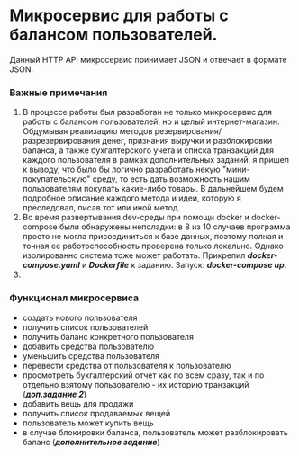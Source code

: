 # Микросервис для работы с балансом пользователей.

Данный HTTP API микросервис принимает JSON и отвечает в формате JSON.

### Важные примечания
1. В процессе работы был разработан не только микросервис для работы с балансом пользователей, но и целый интернет-магазин. Обдумывая реализацию методов резервирования/разрезервирования денег, признания выручки и разблокировки баланса, а также бухгалтерского учета и списка транзакций для каждого пользователя в рамках дополнительных заданий, я пришел к выводу, что было бы логично разработать некую "мини-покупательскую" среду, то есть дать возможность нашим пользователям покупать какие-либо товары. В дальнейшем будем подробное описание каждого метода и идеи, которую я преследовал, писав тот или иной метод.
2. Во время развертывания dev-среды при помощи docker и docker-compose были обнаружены неполадки: в 8 из 10 случаев программа просто не могла присоединиться к базе данных, поэтому полная и точная ее работоспособность проверена только локально. Однако изолированно система тоже может работать. Прикрепил ***docker-compose.yaml*** и ***Dockerfile*** к заданию.
Запуск: ***docker-compose up***.
3.

### Функционал микросервиса
- создать нового пользователя
- получить список пользователей
- получить баланс конкретного пользователя
- добавить средства пользователю
- уменьшить средства пользователя
- перевести средства от пользователя к пользователю
- просмотреть бухгалтерский отчет как по всем сразу, так и по отдельно взятому пользователю - их историю транзакций (***доп.задание 2***)
- добавить вещь для продажи
- получить список продаваемых вещей
- пользователь может купить вещь
- в случае блокировки баланса, пользователь может разблокировать баланс (***дополнительное задание***)
